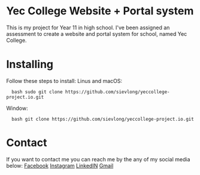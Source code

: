 # Yec College Website + Portal system
This is my project for Year 11 in high school. I've been assigned an assessment to create a website and portal system for school, named Yec College.

# Installing 
Follow these steps to install:
Linus and macOS:

```
  bash sudo git clone https://github.com/sievlong/yeccollege-project.io.git
```

Window:

```
  bash git clone https://github.com/sievlong/yeccollege-project.io.git
```

# Contact
If you want to contact me you can reach me by the any of my social media below:
[Facebook](https://www.facebook.com/pov.sievlong/)
[Instagram](https://www.instagram.com/sievlong.p/)
[LinkedIN](https://www.linkedin.com/in/sievlong-pov-aa1023248/)
[Gmail](pov.sievlong@gmail.com)
